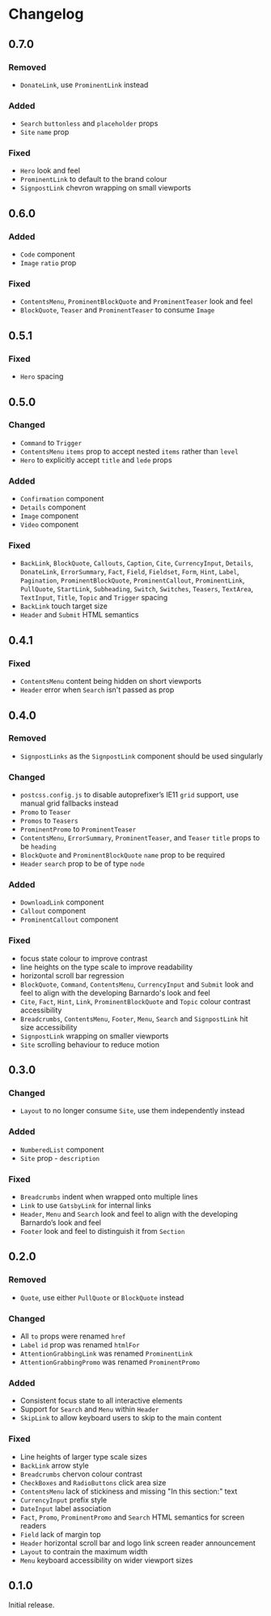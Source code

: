 # Changelog

## 0.7.0

### Removed

- `DonateLink`, use `ProminentLink` instead

### Added

- `Search` `buttonless` and `placeholder` props
- `Site` `name` prop

### Fixed

- `Hero` look and feel
- `ProminentLink` to default to the brand colour
- `SignpostLink` chevron wrapping on small viewports

## 0.6.0

### Added

- `Code` component
- `Image` `ratio` prop

### Fixed

- `ContentsMenu`, `ProminentBlockQuote` and `ProminentTeaser` look and feel
- `BlockQuote`, `Teaser` and `ProminentTeaser` to consume `Image`

## 0.5.1

### Fixed

- `Hero` spacing

## 0.5.0

### Changed

- `Command` to `Trigger`
- `ContentsMenu` `items` prop to accept nested `items` rather than `level`
- `Hero` to explicitly accept `title` and `lede` props

### Added

- `Confirmation` component
- `Details` component
- `Image` component
- `Video` component

### Fixed

- `BackLink`, `BlockQuote`, `Callouts`, `Caption`, `Cite`, `CurrencyInput`, `Details`, `DonateLink`, `ErrorSummary`, `Fact`, `Field`, `Fieldset`, `Form`, `Hint`, `Label`, `Pagination`, `ProminentBlockQuote`, `ProminentCallout`, `ProminentLink`, `PullQuote`, `StartLink`, `Subheading`, `Switch`, `Switches`, `Teasers`, `TextArea`, `TextInput`, `Title`, `Topic` and `Trigger` spacing
- `BackLink` touch target size
- `Header` and `Submit` HTML semantics

## 0.4.1

### Fixed

- `ContentsMenu` content being hidden on short viewports
- `Header` error when `Search` isn't passed as prop

## 0.4.0

### Removed

- `SignpostLinks` as the `SignpostLink` component should be used singularly

### Changed

- `postcss.config.js` to disable autoprefixer’s IE11 `grid` support, use manual grid fallbacks instead
- `Promo` to `Teaser`
- `Promos` to `Teasers`
- `ProminentPromo` to `ProminentTeaser`
- `ContentsMenu`, `ErrorSummary`, `ProminentTeaser`, and `Teaser` `title` props to be `heading`
- `BlockQuote` and `ProminentBlockQuote` `name` prop to be required
- `Header` `search` prop to be of type `node`

### Added

- `DownloadLink` component
- `Callout` component
- `ProminentCallout` component

### Fixed

- focus state colour to improve contrast
- line heights on the type scale to improve readability
- horizontal scroll bar regression
- `BlockQuote`, `Command`, `ContentsMenu`, `CurrencyInput` and `Submit` look and feel to align with the developing Barnardo's look and feel
- `Cite`, `Fact`, `Hint`, `Link`, `ProminentBlockQuote` and `Topic` colour contrast accessibility
- `Breadcrumbs`, `ContentsMenu`, `Footer`, `Menu`, `Search` and `SignpostLink` hit size accessibility
- `SignpostLink` wrapping on smaller viewports
- `Site` scrolling behaviour to reduce motion

## 0.3.0

### Changed

- `Layout` to no longer consume `Site`, use them independently instead

### Added

- `NumberedList` component
- `Site` prop - `description`

### Fixed

- `Breadcrumbs` indent when wrapped onto multiple lines
- `Link` to use `GatsbyLink` for internal links
- `Header`, `Menu` and `Search` look and feel to align with the developing Barnardo’s look and feel
- `Footer` look and feel to distinguish it from `Section`

## 0.2.0

### Removed

- `Quote`, use either `PullQuote` or `BlockQuote` instead

### Changed

- All `to` props were renamed `href`
- `Label` `id` prop was renamed `htmlFor`
- `AttentionGrabbingLink` was renamed `ProminentLink`
- `AttentionGrabbingPromo` was renamed `ProminentPromo`

### Added

- Consistent focus state to all interactive elements
- Support for `Search` and `Menu` within `Header`
- `SkipLink` to allow keyboard users to skip to the main content

### Fixed

- Line heights of larger type scale sizes
- `BackLink` arrow style
- `Breadcrumbs` chervon colour contrast
- `CheckBoxes` and `RadioButtons` click area size
- `ContentsMenu` lack of stickiness and missing "In this section:" text
- `CurrencyInput` prefix style
- `DateInput` label association
- `Fact`, `Promo`, `ProminentPromo` and `Search` HTML semantics for screen readers
- `Field` lack of margin top
- `Header` horizontal scroll bar and logo link screen reader announcement
- `Layout` to contrain the maximum width
- `Menu` keyboard accessibility on wider viewport sizes

## 0.1.0

Initial release.
